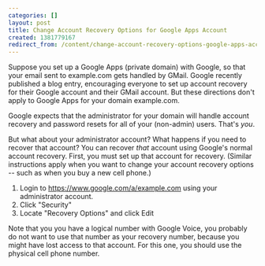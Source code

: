 ```yaml
---
categories: []
layout: post
title: Change Account Recovery Options for Google Apps Account
created: 1381779167
redirect_from: /content/change-account-recovery-options-google-apps-account
---
```

Suppose you set up a Google Apps (private domain) with Google, so that your email sent to example.com gets handled by GMail.  Google recently published a blog entry, encouraging everyone to set up account recovery for their Google account and their GMail account.  But these directions don't apply to Google Apps for your domain example.com.

Google expects that the administrator for your domain will handle account recovery and password resets for all of your (non-admin) users.  That's *you*.

But what about your administrator account?  What happens if you need to recover that account?  You can recover *that* account using Google's normal account recovery.  First, you must set up that account for recovery.  (Similar instructions apply when you want to change your account recovery options -- such as when you buy a new cell phone.)

1. Login to https://www.google.com/a/example.com using your administrator account.
1. Click "Security"
1. Locate "Recovery Options" and click Edit

Note that you you have a logical number with Google Voice, you probably do not want to use that number as your recovery number, because you might have lost access to that account.  For this one, you should use the physical cell phone number.
